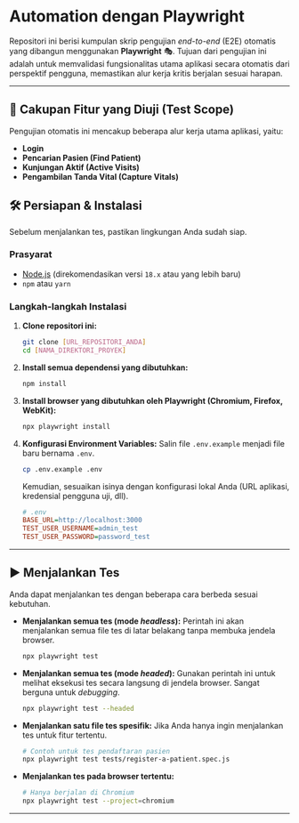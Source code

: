 # Automation dengan Playwright

Repositori ini berisi kumpulan skrip pengujian *end-to-end* (E2E) otomatis yang dibangun menggunakan **Playwright** 🎭. Tujuan dari pengujian ini adalah untuk memvalidasi fungsionalitas utama aplikasi secara otomatis dari perspektif pengguna, memastikan alur kerja kritis berjalan sesuai harapan.

---

## 🚀 Cakupan Fitur yang Diuji (Test Scope)

Pengujian otomatis ini mencakup beberapa alur kerja utama aplikasi, yaitu:
* **Login**
* **Pencarian Pasien (Find Patient)**
* **Kunjungan Aktif (Active Visits)**
* **Pengambilan Tanda Vital (Capture Vitals)**

## 🛠️ Persiapan & Instalasi

Sebelum menjalankan tes, pastikan lingkungan Anda sudah siap.

### Prasyarat
* [Node.js](https://nodejs.org/) (direkomendasikan versi `18.x` atau yang lebih baru)
* `npm` atau `yarn`

### Langkah-langkah Instalasi
1.  **Clone repositori ini:**
    ```bash
    git clone [URL_REPOSITORI_ANDA]
    cd [NAMA_DIREKTORI_PROYEK]
    ```

2.  **Install semua dependensi yang dibutuhkan:**
    ```bash
    npm install
    ```

3.  **Install browser yang dibutuhkan oleh Playwright (Chromium, Firefox, WebKit):**
    ```bash
    npx playwright install
    ```

4.  **Konfigurasi Environment Variables:**
    Salin file `.env.example` menjadi file baru bernama `.env`.
    ```bash
    cp .env.example .env
    ```
    Kemudian, sesuaikan isinya dengan konfigurasi lokal Anda (URL aplikasi, kredensial pengguna uji, dll).
    ```ini
    # .env
    BASE_URL=http://localhost:3000
    TEST_USER_USERNAME=admin_test
    TEST_USER_PASSWORD=password_test
    ```

---

## ▶️ Menjalankan Tes

Anda dapat menjalankan tes dengan beberapa cara berbeda sesuai kebutuhan.

* **Menjalankan semua tes (mode *headless*):**
    Perintah ini akan menjalankan semua file tes di latar belakang tanpa membuka jendela browser.
    ```bash
    npx playwright test
    ```

* **Menjalankan semua tes (mode *headed*):**
    Gunakan perintah ini untuk melihat eksekusi tes secara langsung di jendela browser. Sangat berguna untuk *debugging*.
    ```bash
    npx playwright test --headed
    ```

* **Menjalankan satu file tes spesifik:**
    Jika Anda hanya ingin menjalankan tes untuk fitur tertentu.
    ```bash
    # Contoh untuk tes pendaftaran pasien
    npx playwright test tests/register-a-patient.spec.js
    ```

* **Menjalankan tes pada browser tertentu:**
    ```bash
    # Hanya berjalan di Chromium
    npx playwright test --project=chromium
    ```

---
